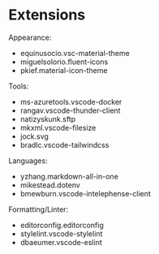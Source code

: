 # Extensions

Appearance:

- equinusocio.vsc-material-theme
- miguelsolorio.fluent-icons
- pkief.material-icon-theme

Tools:

- ms-azuretools.vscode-docker
- rangav.vscode-thunder-client
- natizyskunk.sftp
- mkxml.vscode-filesize
- jock.svg
- bradlc.vscode-tailwindcss

Languages:

- yzhang.markdown-all-in-one
- mikestead.dotenv
- bmewburn.vscode-intelephense-client

Formatting/Linter:

- editorconfig.editorconfig
- stylelint.vscode-stylelint
- dbaeumer.vscode-eslint

